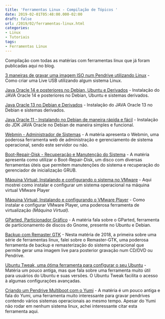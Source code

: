 ```yaml
---
title: 'Ferramentas Linux - Compilação de Tópicos '
date: 2019-02-01T05:48:00.000-02:00
draft: false
url: /2019/02/ferramentas-linux.html
categories:
- Linux
- Tutoriais
tags: 
- Ferramentas Linux
---
```


Compilação com todas as matérias com ferramentas linux que já foram publicadas aqui no blog.

[3 maneiras de gravar uma imagem ISO num Pendrive utilizando Linux](https://info.wsouza.com.br/2020/04/3-maneiras-de-gravar-uma-imagem-iso-num-pendrive-utilizando-linux.html) - Como criar uma Live USB utilizando algum sistema Linux.  
  
[Java Oracle 14 e posteriores no Debian, Ubuntu e Derivados](https://info.wsouza.com.br/2020/03/java-oracle-14-e-posteriores-no-debian-ubuntu-e-derivados.html) - Instalação do JAVA Oracle 14 e posteriores no Debian, Ubuntu e sistemas derivados.  
  
[Java Oracle 13 no Debian e Derivados](https://info.wsouza.com.br/2020/02/java-oracle-13-no-debian-e-derivados.html) - Instalação do JAVA Oracle 13 no Debian e sistemas derivados.  
  
[Java Oracle 11 - Instalando no Debian de maneira rápida e fácil](https://info.wsouza.com.br/2019/03/java-oracle-11-instalando-no-debian-de-maneira-rapida-e-facil.html) - Instalação do JDK JAVA Oracle no Debian de maneira simples e funcional.  
  
[Webmin - Administrador de Sistemas](https://info.wsouza.com.br/2019/01/webmin-administrador-de-sistemas.html) - A matéria apresenta o Webmin, uma poderosa ferramenta web de administração e gerenciamento de sistema operacional, sendo este servidor ou não.  
  
[Boot-Repair-Disk - Recuperação e Manutenção do Sistema](https://info.wsouza.com.br/2018/12/boot-repair-disk-recuperacao-e-manutencao-do-sistema.html) - A matéria apresenta como utilizar o Boot-Repair-Disk, um disco com diversas ferramentas úteis que permitem manutenções do sistema e recuperação do gerenciador de inicialização GRUB.  
  
[Máquina Virtual: Instalando e configurando o sistema no VMware](https://info.wsouza.com.br/2018/08/maquina-virtual-instalando-e-configurando-o-sistema-no-vmware.html) - Aqui mostrei como instalar e configurar um sistema operacional na máquina virtual VMware Player  
  
[Máquina Virtual: Instalando e configurando o VMware Player](https://info.wsouza.com.br/2018/07/maquina-virtual-instalando-e-configurando-o-wmware-player.html) - Como instalar e configurar VMware Player, uma poderosa ferramenta de virtualização _(Máquina Virtual)._  
  
[GParted, Particionador Gráfico](https://info.wsouza.com.br/2018/07/gparted-particionador-grafico.html) - A matéria fala sobre o GParted, ferramenta de particionamento de discos do Gnome, presente no Ubuntu e Debian.  
  
[Backup com Remaster GTK](https://info.wsouza.com.br/2018/07/backup-com-remaster-gtk.html) - Nesta matéria de 2018, a primeira sobre uma série de ferramentas linux, falei sobre o Remaster-GTK, uma poderosa ferramenta de backup e remasterização do sistema operacional que permite gerar uma imagem live para posterior gravação num CD/DVD ou Pendrive.  
  
[Ubuntu Tweak, uma ótima ferramenta para configurar o seu Ubuntu](https://info.wsouza.com.br/2015/04/configurar-ubuntu-com-ubuntu-tweak.html) - Matéria um pouco antiga, mas que fala sobre uma ferramenta muito útil para usuários do Ubuntu e suas versões. O Ubuntu Tweak facilita o acesso à algumas configurações avançadas.  
  
[Criando um Pendrive Multiboot com o Yumi](https://info.wsouza.com.br/2015/01/criar-um-pendrive-multiboot-linux.html) - A matéria é um pouco antiga e fala do Yumi, uma ferramenta muito interessante para gravar pendrives contendo vários sistemas operacionais ao mesmo tempo. Apesar do Yumi não rodar em nenhum sistema linux, achei interessante citar esta ferramenta aqui.

